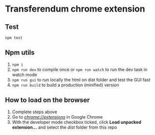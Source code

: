 # Transferendum chrome extension

## Test
 `npm test`

## Npm utils
1.  `npm i`
2.  `npm run dev` to compile once or `npm run watch` to run the dev task in watch mode
3.  `npm run gui` to run locally the html on dist folder and test the GUI fast
3.  `npm run build` to build a production (minified) version

## How to load on the browser

1.  Complete steps above
2.  Go to [_chrome://extensions_](chrome://extensions) in Google Chrome
3.  With the developer mode checkbox ticked, click **Load unpacked extension...** and select the _dist_ folder from this repo
